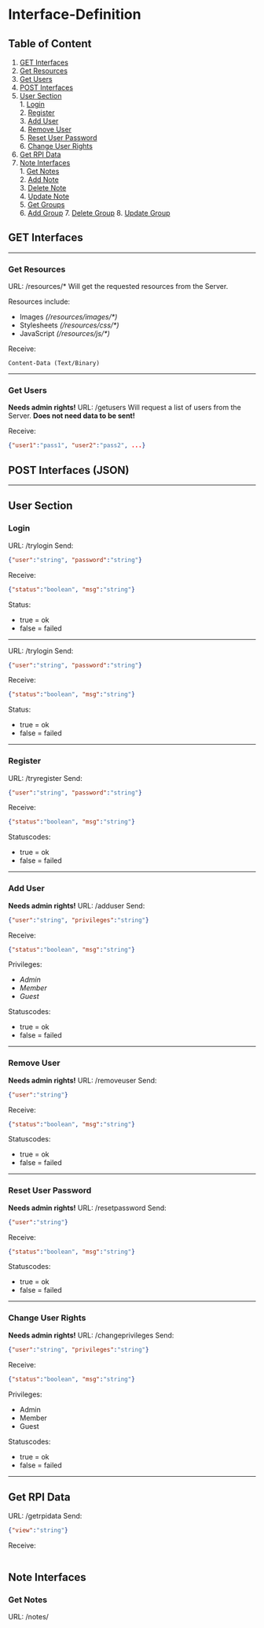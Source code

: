 # Interface-Definition

## Table of Content
1. [GET Interfaces](#get-interfaces)  
 1. [Get Resources](#get-resources)  
 2. [Get Users](#get-users)  
2. [POST Interfaces](#post-interfaces-json-)  
  1. [User Section](#user-section)  
    1. [Login](#login)  
    2. [Register](#register)  
    3. [Add User](#add-user)  
    4. [Remove User](#remove-user)  
    5. [Reset User Password](#reset-user-password)  
    6. [Change User Rights](#change-user-rights)  
  2. [Get RPI Data](#get-rpi-data)  
  3. [Note Interfaces](#note-interfaces)  
    1. [Get Notes](#get-notes)  
    2. [Add Note](#add-note)  
    3. [Delete Note](#delete-note)  
    4. [Update Note](#update-note)  
    5. [Get Groups](#get-groups)  
    6. [Add Group](#add-group)
    7. [Delete Group](#delete-group)
    8. [Update Group](#update-group)  

## GET Interfaces
---
### Get Resources
URL: /resources/*
Will get the requested resources from the Server.

Resources include:
- Images _(/resources/images/*)_
- Stylesheets _(/resources/css/*)_
- JavaScript _(/resources/js/*)_

Receive:
```
Content-Data (Text/Binary)
```

---
### Get Users
**Needs admin rights!**
URL: /getusers
Will request a list of users from the Server.
**Does not need data to be sent!**

Receive:
```json
{"user1":"pass1", "user2":"pass2", ...}
```

## POST Interfaces (JSON)
---
## User Section
### Login
URL: /trylogin
Send:
```json
{"user":"string", "password":"string"}
```
Receive:
```json
{"status":"boolean", "msg":"string"}
```
Status:
- true = ok
- false = failed

---

URL: /trylogin
Send:
```json
{"user":"string", "password":"string"}
```
Receive:
```json
{"status":"boolean", "msg":"string"}
```
Status:
- true = ok
- false = failed

---
### Register
URL: /tryregister
Send:
```json
{"user":"string", "password":"string"}
```
Receive:
```json
{"status":"boolean", "msg":"string"}
```
Statuscodes:
- true = ok
- false = failed

---
### Add User
**Needs admin rights!**
URL: /adduser
Send:
```json
{"user":"string", "privileges":"string"}
```
Receive:
```json
{"status":"boolean", "msg":"string"}
```
Privileges:
- *Admin*
- *Member*
- *Guest*

Statuscodes:
- true = ok
- false = failed

---
### Remove User
**Needs admin rights!**
URL: /removeuser
Send:
```json
{"user":"string"}
```
Receive:
```json
{"status":"boolean", "msg":"string"}
```
Statuscodes:
- true = ok
- false = failed

---
### Reset User Password
**Needs admin rights!**
URL: /resetpassword
Send:
```json
{"user":"string"}
```

Receive:
```json
{"status":"boolean", "msg":"string"}
```

Statuscodes:
- true = ok
- false = failed

---
### Change User Rights
**Needs admin rights!**
URL: /changeprivileges
Send:
```json
{"user":"string", "privileges":"string"}
```

Receive:
```json
{"status":"boolean", "msg":"string"}
```

Privileges:
- Admin
- Member
- Guest

Statuscodes:
- true = ok
- false = failed

---
## Get RPI Data
URL: /getrpidata
Send:
```json
{"view":"string"}
```

Receive:
```json

```

## Note Interfaces
### Get Notes
URL: /notes/
